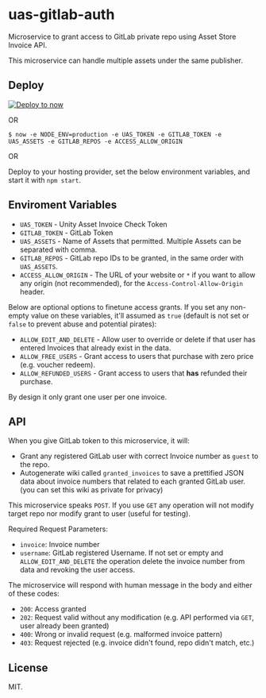 # uas-gitlab-auth

Microservice to grant access to GitLab private repo using Asset Store Invoice API.

This microservice can handle multiple assets under the same publisher.

## Deploy

[![Deploy to now](https://deploy.now.sh/static/button.svg)](https://deploy.now.sh/?repo=https://github.com/willnode/uas-gitlab-auth&env=UAS_TOKEN&env=GITLAB_TOKEN&env=UAS_ASSETS&env=GITLAB_REPOS&env=ACCESS_ALLOW_ORIGIN)

OR

```
$ now -e NODE_ENV=production -e UAS_TOKEN -e GITLAB_TOKEN -e UAS_ASSETS -e GITLAB_REPOS -e ACCESS_ALLOW_ORIGIN
```

OR

Deploy to your hosting provider, set the below environment variables, and start it with `npm start`.

## Enviroment Variables

- `UAS_TOKEN` - Unity Asset Invoice Check Token
- `GITLAB_TOKEN` - GitLab Token
- `UAS_ASSETS` - Name of Assets that permitted. Multiple Assets can be separated with comma.
- `GITLAB_REPOS` - GitLab repo IDs to be granted, in the same order with `UAS_ASSETS`.
- `ACCESS_ALLOW_ORIGIN` - The URL of your website or `*` if you want to allow any origin (not recommended), for the `Access-Control-Allow-Origin` header.

Below are optional options to finetune access grants. If you set any non-empty value on these variables, it'll assumed as `true` (default is not set or `false` to prevent abuse and potential pirates):

- `ALLOW_EDIT_AND_DELETE` - Allow user to override or delete if that user has entered Invoices that already exist in the data.
- `ALLOW_FREE_USERS` - Grant access to users that purchase with zero price (e.g. voucher redeem).
- `ALLOW_REFUNDED_USERS` - Grant access to users that **has** refunded their purchase.

By design it only grant one user per one invoice.

## API

When you give GitLab token to this microservice, it will:

+ Grant any registered GitLab user with correct Invoice number as `guest` to the repo.
+ Autogenerate wiki called `granted_invoices` to save a prettified JSON data about invoice numbers that related to each granted GitLab user. (you can set this wiki as private for privacy)

This microservice speaks `POST`. If you use `GET` any operation will not modify target repo nor modify grant to user (useful for testing).

Required Request Parameters:

- `invoice`: Invoice number
- `username`: GitLab registered Username. If not set or empty and `ALLOW_EDIT_AND_DELETE` the operation delete the invoice number from data and revoking the user access.

The microservice will respond with human message in the body and either of these codes:

- `200`: Access granted
- `202`: Request valid without any modification (e.g. API performed via `GET`, user already been granted)
- `400`: Wrong or invalid request (e.g. malformed invoice pattern)
- `403`: Request rejected (e.g. invoice didn't found, repo didn't match, etc.)

## License

MIT.
